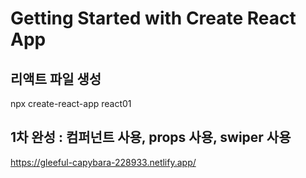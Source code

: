 # Getting Started with Create React App

## 리액트 파일 생성

npx create-react-app react01

## 1차 완성 : 컴퍼넌트 사용, props 사용, swiper 사용

https://gleeful-capybara-228933.netlify.app/
